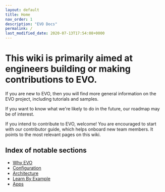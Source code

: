 ```yaml
---
layout: default
title: Home
nav_order: 1
description: "EVO Docs"
permalink: /
last_modified_date: 2020-07-13T17:54:08+0000
---
```


# This wiki is primarily aimed at engineers building or making contributions to EVO.

If you are new to EVO, then you will find more general information on the EVO project, including tutorials and samples.

If you want to know what we're likely to do in the future, our roadmap may be of interest.

If you intend to contribute to EVO, welcome! You are encouraged to start with our contributor guide, which helps onboard new team members. It points to the most relevant pages on this wiki.

## Index of notable sections

- [Why EVO](https://getevo.github.io/evo/docs/why-evo/)
- [Configuration](https://getevo.github.io/evo/docs/configuration/)
- [Architecture](https://getevo.github.io/evo/docs/why-evo/)
- [Learn By Example](https://getevo.github.io/evo/docs/examples/)
- [Apps](https://getevo.github.io/evo/docs/why-evo/)

